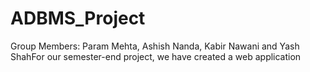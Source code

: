 # ADBMS_Project
Group Members: Param Mehta, Ashish Nanda, Kabir Nawani and Yash ShahFor our semester-end project, we have created a web application 
